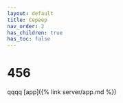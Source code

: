 ```yaml
---
layout: default
title: Сервер
nav_order: 2
has_children: true
has_toc: false
---
```


# 456
qqqq [app]({% link server/app.md %})